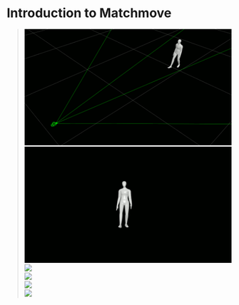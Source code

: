 # Introduction to Matchmove

> ![](../img/week1/walk_persp.gif)<br>
> ![](../img/week1/walk.gif)<br>
> ![](../img/week1/bad_matchmove--optimize.gif)<br>
> ![](../img/week1/different_motion.gif)<br>
> ![](../img/week1/same_motion.gif)<br>
> ![](../img/week1/live_action_footage_good_matchmove.gif)<br>

